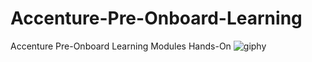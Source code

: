 # Accenture-Pre-Onboard-Learning
Accenture Pre-Onboard Learning Modules Hands-On
![giphy](https://user-images.githubusercontent.com/36513491/126174610-8948b2ec-7058-4626-9ad7-3482d5c957d7.gif)
